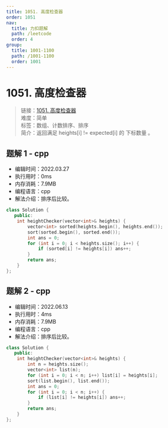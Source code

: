 ```yaml
---
title: 1051. 高度检查器
order: 1051
nav:
  title: 力扣题解
  path: /leetcode
  order: 4
group:
  title: 1001-1100
  path: /1001-1100
  order: 1001
---
```


# 1051. 高度检查器

> 链接：[1051. 高度检查器](https://leetcode-cn.com/problems/height-checker/)  
> 难度：简单  
> 标签：数组、计数排序、排序  
> 简介：返回满足 heights[i] != expected[i] 的 下标数量 。

## 题解 1 - cpp

- 编辑时间：2022.03.27
- 执行用时：0ms
- 内存消耗：7.9MB
- 编程语言：cpp
- 解法介绍：排序后比较。

```cpp
class Solution {
   public:
    int heightChecker(vector<int>& heights) {
        vector<int> sorted(heights.begin(), heights.end());
        sort(sorted.begin(), sorted.end());
        int ans = 0;
        for (int i = 0; i < heights.size(); i++) {
            if (sorted[i] != heights[i]) ans++;
        }
        return ans;
    }
};
```

## 题解 2 - cpp

- 编辑时间：2022.06.13
- 执行用时：4ms
- 内存消耗：7.9MB
- 编程语言：cpp
- 解法介绍：排序后比较。

```cpp
class Solution {
   public:
    int heightChecker(vector<int>& heights) {
        int n = heights.size();
        vector<int> list(n);
        for (int i = 0; i < n; i++) list[i] = heights[i];
        sort(list.begin(), list.end());
        int ans = 0;
        for (int i = 0; i < n; i++) {
            if (list[i] != heights[i]) ans++;
        }
        return ans;
    }
};
```

